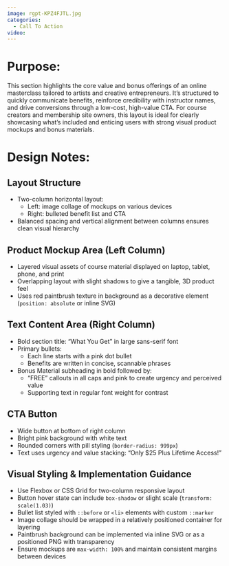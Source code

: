 ```yaml
---
image: rgpt-KPZ4FJTL.jpg
categories:
  - Call To Action
video:
---
```

# Purpose:
This section highlights the core value and bonus offerings of an online masterclass tailored to artists and creative entrepreneurs. It’s structured to quickly communicate benefits, reinforce credibility with instructor names, and drive conversions through a low-cost, high-value CTA. For course creators and membership site owners, this layout is ideal for clearly showcasing what’s included and enticing users with strong visual product mockups and bonus materials.

# Design Notes:

## Layout Structure
* Two-column horizontal layout:
  - Left: image collage of mockups on various devices
  - Right: bulleted benefit list and CTA
* Balanced spacing and vertical alignment between columns ensures clean visual hierarchy

## Product Mockup Area (Left Column)
* Layered visual assets of course material displayed on laptop, tablet, phone, and print
* Overlapping layout with slight shadows to give a tangible, 3D product feel
* Uses red paintbrush texture in background as a decorative element (`position: absolute` or inline SVG)

## Text Content Area (Right Column)
* Bold section title: “What You Get” in large sans-serif font
* Primary bullets:
  - Each line starts with a pink dot bullet
  - Benefits are written in concise, scannable phrases
* Bonus Material subheading in bold followed by:
  - “FREE” callouts in all caps and pink to create urgency and perceived value
  - Supporting text in regular font weight for contrast

## CTA Button
* Wide button at bottom of right column
* Bright pink background with white text
* Rounded corners with pill styling (`border-radius: 999px`)
* Text uses urgency and value stacking: “Only $25 Plus Lifetime Access!”

## Visual Styling & Implementation Guidance
* Use Flexbox or CSS Grid for two-column responsive layout
* Button hover state can include `box-shadow` or slight scale (`transform: scale(1.03)`)
* Bullet list styled with `::before` or `<li>` elements with custom `::marker`
* Image collage should be wrapped in a relatively positioned container for layering
* Paintbrush background can be implemented via inline SVG or as a positioned PNG with transparency
* Ensure mockups are `max-width: 100%` and maintain consistent margins between devices
